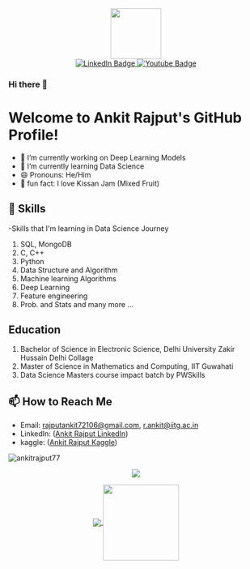 <div id="header" align="center">
  <img src="http://24.media.tumblr.com/b9a552bef486726fb1206750e50c643e/tumblr_mq4c74lZ6S1rwai13o1_500.gif" width="100"/>
</div>

<div id="badges" align="center">
  <a href="https://www.linkedin.com/in/ankit-rajput892/">
    <img src="https://img.shields.io/badge/LinkedIn-blue?style=for-the-badge&logo=linkedin&logoColor=white" alt="LinkedIn Badge"/>
  </a>
  <a href="https://www.kaggle.com/ankitrajput77">
    <img src="https://img.shields.io/badge/Kaggle-blue?logo=kaggle&logoColor=white&style=for-the-badge" alt="Youtube Badge"/>
  </a>
</div>

### Hi there 👋

# Welcome to Ankit Rajput's GitHub Profile!

- 🔭 I’m currently working on Deep Learning Models
- 🌱 I’m currently learning Data Science
- 😄 Pronouns: He/Him
- 🤩 fun fact: I love Kissan Jam (Mixed Fruit)

## 🌱 Skills

-Skills that I'm learning in Data Science Journey 
1. SQL, MongoDB
2. C, C++
3. Python
4. Data Structure and Algorithm 
5. Machine learning Algorithms
6. Deep Learning
7. Feature engineering
8. Prob. and Stats
and many more ...

## Education
1. Bachelor of Science in Electronic Science, Delhi University Zakir Hussain Delhi Collage
2. Master of Science in Mathematics and Computing, IIT Guwahati
3. Data Science Masters course impact batch by PWSkills

## 📫 How to Reach Me

- Email: rajputankit72106@gmail.com, r.ankit@iitg.ac.in
- LinkedIn: ([Ankit Rajput LinkedIn](https://www.linkedin.com/in/ankit-rajput892/))
- kaggle: ([Ankit Rajput Kaggle](https://www.kaggle.com/ankitrajput77))


<p align="left"> 
  <img src="https://komarev.com/ghpvc/?username=ankitrajput77&label=Profile%20views&color=0e75b6&style=for-the-badge" alt="ankitrajput77"/> 

</p>


<p align="center">
  <a>
    <img align="center" src="https://camo.githubusercontent.com/5a69d5b579317f44657cdb0cc9d66bce8ee1e67459023f3851590c2084c24309/68747470733a2f2f6769746875622d726561646d652d73747265616b2d73746174732e6865726f6b756170702e636f6d2f3f757365723d616e6b697472616a7075743737267468656d653d6461726b26686964655f626f726465723d74727565"/>
  </a>
</p>

<p align="center">
  <a href="https://github.com/ankitrajput77">
    <img align="center" src="https://github-readme-stats-git-masterrstaa-rickstaa.vercel.app/api?username=ankitrajput77&show_icons=true&hide_border=true&title_color=94b4a4&amp&icon_color=FFFFFF&amp&text_color=FFFFFF&amp&bg_color=000000&count_private=true&include_all_commits=true"/>
  </a>
  <a href="https://github.com/ankitrajput77">
    <img align="center" height="150px" src="https://github-readme-stats-git-masterrstaa-rickstaa.vercel.app/api/top-langs/?username=ankitrajput77&text_color=FFFFFF&bg_color=000000&title_color=94b4a4&langs_count=15&layout=compact&hide_border=true" />
  </a>
</p>
